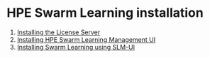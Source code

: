 # <a name="GUID-01199457-73B6-45F3-99FC-164E4B25A0A3"/> HPE Swarm Learning installation

1.   [Installing the License Server](Install_the_License_Server.md)
2.   [Installing HPE Swarm Learning Management UI](Installing_HPE_Swarm_Learning_Management_UI(SLM-UI).md)
3.   [Installing Swarm Learning using SLM-UI](Installing_Swarm_Learning_using_SLM-UI.md)
